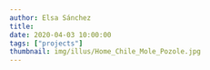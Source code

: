 ```yaml
---
author: Elsa Sánchez
title:
date: 2020-04-03 10:00:00
tags: ["projects"]
thumbnail: img/illus/Home_Chile_Mole_Pozole.jpg
---
```

